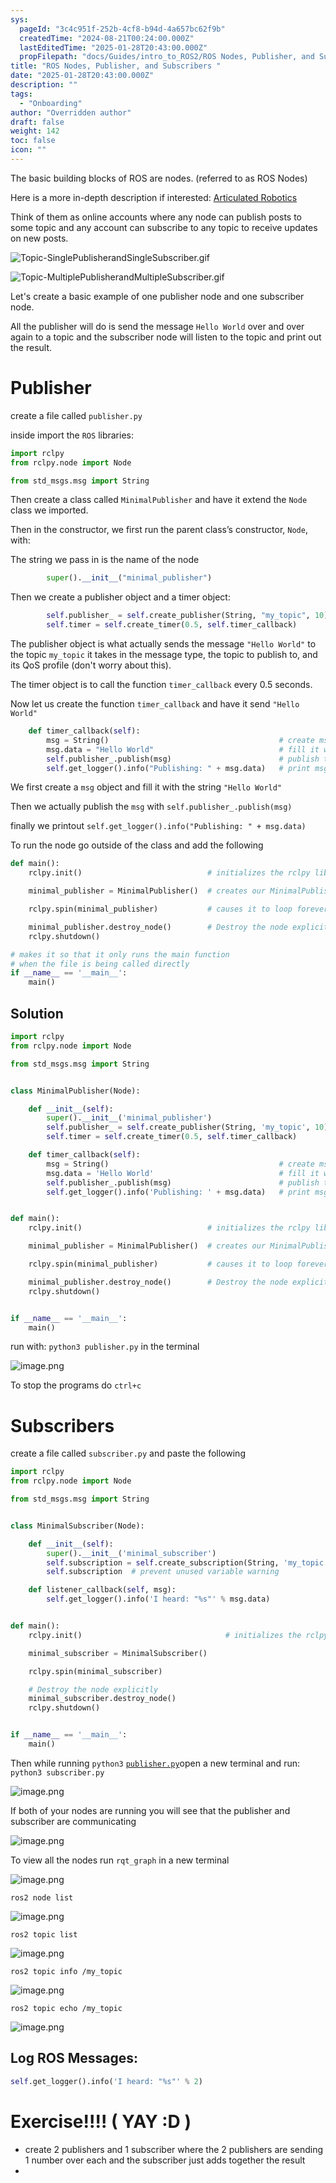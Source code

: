 ```yaml
---
sys:
  pageId: "3c4c951f-252b-4cf8-b94d-4a657bc62f9b"
  createdTime: "2024-08-21T00:24:00.000Z"
  lastEditedTime: "2025-01-28T20:43:00.000Z"
  propFilepath: "docs/Guides/intro_to_ROS2/ROS Nodes, Publisher, and Subscribers .md"
title: "ROS Nodes, Publisher, and Subscribers "
date: "2025-01-28T20:43:00.000Z"
description: ""
tags:
  - "Onboarding"
author: "Overridden author"
draft: false
weight: 142
toc: false
icon: ""
---
```


The basic building blocks of ROS are nodes. (referred to as ROS Nodes)

Here is a more in-depth description if interested: [Articulated Robotics](https://articulatedrobotics.xyz/tutorials/ready-for-ros/ros-overview#2-nodes)

Think of them as online accounts where any node can publish posts to some topic and any account can subscribe to any topic to receive updates on new posts.

![Topic-SinglePublisherandSingleSubscriber.gif](https://docs.ros.org/en/humble/_images/Topic-SinglePublisherandSingleSubscriber.gif)

![Topic-MultiplePublisherandMultipleSubscriber.gif](https://docs.ros.org/en/humble/_images/Topic-MultiplePublisherandMultipleSubscriber.gif)

Let's create a basic example of one publisher node and one subscriber node.

All the publisher will do is send the message `Hello World` over and over again to a topic and the subscriber node will listen to the topic and print out the result.

# Publisher

create a file called `publisher.py` 

inside import the `ROS` libraries:

```python
import rclpy
from rclpy.node import Node

from std_msgs.msg import String
```

Then create a class called `MinimalPublisher` and have it extend the `Node` class we imported.

Then in the constructor, we first run the parent class’s constructor, `Node`, with:

The string we pass in is the name of the node

```python
        super().__init__("minimal_publisher")
```

Then we create a publisher object and a timer object:

```python
        self.publisher_ = self.create_publisher(String, "my_topic", 10)
        self.timer = self.create_timer(0.5, self.timer_callback)
```

The publisher object is what actually sends the message `"Hello World"` to the topic `my_topic` it takes in the message type, the topic to publish to, and its QoS profile (don't worry about this).

The timer object is to call the function `timer_callback` every 0.5 seconds.

Now let us create the function `timer_callback` and have it send `"Hello World"`

```python
    def timer_callback(self):
        msg = String()                                      # create msg object
        msg.data = "Hello World"                            # fill it with data
        self.publisher_.publish(msg)                        # publish the message
        self.get_logger().info("Publishing: " + msg.data)   # print msg
```

We first create a `msg` object and fill it with the string `"Hello World"`

Then we actually publish the `msg` with `self.publisher_.publish(msg)`

finally we printout `self.get_logger().info("Publishing: " + msg.data)`

To run the node go outside of the class and add the following

```python
def main():
    rclpy.init()                            # initializes the rclpy library

    minimal_publisher = MinimalPublisher()  # creates our MinimalPublisher object

    rclpy.spin(minimal_publisher)           # causes it to loop forever

    minimal_publisher.destroy_node()        # Destroy the node explicitly
    rclpy.shutdown()

# makes it so that it only runs the main function
# when the file is being called directly
if __name__ == '__main__': 
    main()
```

## Solution

```python
import rclpy
from rclpy.node import Node

from std_msgs.msg import String


class MinimalPublisher(Node):

    def __init__(self):
        super().__init__('minimal_publisher')
        self.publisher_ = self.create_publisher(String, 'my_topic', 10)
        self.timer = self.create_timer(0.5, self.timer_callback)

    def timer_callback(self):
        msg = String()                                      # create msg object
        msg.data = 'Hello World'                            # fill it with data
        self.publisher_.publish(msg)                        # publish the message
        self.get_logger().info('Publishing: ' + msg.data)   # print msg


def main():
    rclpy.init()                            # initializes the rclpy library

    minimal_publisher = MinimalPublisher()  # creates our MinimalPublisher object

    rclpy.spin(minimal_publisher)           # causes it to loop forever

    minimal_publisher.destroy_node()        # Destroy the node explicitly
    rclpy.shutdown()


if __name__ == '__main__':
    main()
```

run with: `python3 publisher.py` in the terminal

![image.png](https://prod-files-secure.s3.us-west-2.amazonaws.com/d518164a-d88e-44d1-a4ee-3adb3bd8bce0/9214accb-ad5b-44f1-a31c-b3167c59138b/image.png?X-Amz-Algorithm=AWS4-HMAC-SHA256&X-Amz-Content-Sha256=UNSIGNED-PAYLOAD&X-Amz-Credential=ASIAZI2LB46632A2E5E5%2F20250308%2Fus-west-2%2Fs3%2Faws4_request&X-Amz-Date=20250308T160300Z&X-Amz-Expires=3600&X-Amz-Security-Token=IQoJb3JpZ2luX2VjEBcaCXVzLXdlc3QtMiJIMEYCIQDaxXVpHRRWXAYhXjdKl2CxEtPmECMNhAVq60KLxYysHwIhAN%2FIVrQh8V7PXy3knMULcsc4xgn6Lzj6EChMLjj%2FCfxNKv8DCGAQABoMNjM3NDIzMTgzODA1Igy6TfI9G4S1J3qSprcq3ANGEjCG95VQt2BMYVLtvuajCkV9Q1bSYPksa8UCoNMhd1vHwQsWuX6c4CTljdNU7X7bUMMTR5Mo%2BxAFZMFRD8yKClLGhGXzxM7QHbB%2Bj%2Bc5g9gmmDVUBt22b9y0PqcNI2jlwDUoJ4fvffu%2B00B1M%2FPRm%2B3HVXMWy5o5smCuTpWUUCjUaaxF96UAWbNG9o3xC%2Fmy1iisQP8p9LoxWmexAoZIAoQdC33lZVWOvBCMikHx2tEGbJ0ar5iAmjCYKDuLDgg3JAgJC982rlPm07EffBaOdxsDU9W4BHuPwAZV6nUWLvtEGx212Pb7uvDrYFQRyHbYnR14nGaUYiOPpy50y3cBtR2gBeH9Ndvlj8bjHyGZmH0HaKw%2BXySfJRhGGkaxnJgrjMf2zl%2B4BZFy3xz8CkqjKIJcMZyDR0zqSpoPLXofRJZ1M6NExNdrriV4I8FQBoAcsNqUj%2FeuuCLIasguYLAjalFLDQV2jxXBqvAwP6Ra9exV5ZW7h93TkVIZgiTv%2BDxLG42m9CvFyTZX%2B17tPzf0ggQRgB%2BDOovKqeeiHD98kEiGSMpwQ58Fu820smIFyTxZevqtbNMbMQtGYKVlMV2Sqe%2B73aFfG%2FMFebfatHXrHTT37GrNYCMQ32lMkDCTs7G%2BBjqkAS2NYIQMA1ySfNVNOO3ydS0WEJlpnSg%2FAaLmVI3meTbgbYIcOjUImgqMFP1IJOT83XPndSE8RmQLLgMv4QcwmTQb5i3%2FwOPZXry%2BhSHfFg2oJhAhAOepp%2BypXvoqgPmX82I3w1l3Xz6rHN7lICAcqJUVX52EJ9vIoj%2BkLggzjN3wO9P6de3xfy4aIsITpqqrr%2FPR1rOTmgP3BVlldLom24nioPAc&X-Amz-Signature=cbc394f1d7421a8cd7f0570ac58f56e6d36bedeb5711d5b1ff9112cdf83572e8&X-Amz-SignedHeaders=host&x-id=GetObject)

To stop the programs do `ctrl+c`

# Subscribers

create a file called `subscriber.py` and paste the following

```python
import rclpy
from rclpy.node import Node

from std_msgs.msg import String


class MinimalSubscriber(Node):

    def __init__(self):
        super().__init__('minimal_subscriber')
        self.subscription = self.create_subscription(String, 'my_topic', self.listener_callback, 10)
        self.subscription  # prevent unused variable warning

    def listener_callback(self, msg):
        self.get_logger().info('I heard: "%s"' % msg.data)


def main():
    rclpy.init()                                # initializes the rclpy library

    minimal_subscriber = MinimalSubscriber()

    rclpy.spin(minimal_subscriber)

    # Destroy the node explicitly
    minimal_subscriber.destroy_node()
    rclpy.shutdown()


if __name__ == '__main__':
    main()
```

Then while running `python3` [`publisher.py`](http://publisher.py/)open a new terminal and run: `python3 subscriber.py` 

![image.png](https://prod-files-secure.s3.us-west-2.amazonaws.com/d518164a-d88e-44d1-a4ee-3adb3bd8bce0/611fccf2-c738-4dbd-94e9-98f209092866/image.png?X-Amz-Algorithm=AWS4-HMAC-SHA256&X-Amz-Content-Sha256=UNSIGNED-PAYLOAD&X-Amz-Credential=ASIAZI2LB46632A2E5E5%2F20250308%2Fus-west-2%2Fs3%2Faws4_request&X-Amz-Date=20250308T160300Z&X-Amz-Expires=3600&X-Amz-Security-Token=IQoJb3JpZ2luX2VjEBcaCXVzLXdlc3QtMiJIMEYCIQDaxXVpHRRWXAYhXjdKl2CxEtPmECMNhAVq60KLxYysHwIhAN%2FIVrQh8V7PXy3knMULcsc4xgn6Lzj6EChMLjj%2FCfxNKv8DCGAQABoMNjM3NDIzMTgzODA1Igy6TfI9G4S1J3qSprcq3ANGEjCG95VQt2BMYVLtvuajCkV9Q1bSYPksa8UCoNMhd1vHwQsWuX6c4CTljdNU7X7bUMMTR5Mo%2BxAFZMFRD8yKClLGhGXzxM7QHbB%2Bj%2Bc5g9gmmDVUBt22b9y0PqcNI2jlwDUoJ4fvffu%2B00B1M%2FPRm%2B3HVXMWy5o5smCuTpWUUCjUaaxF96UAWbNG9o3xC%2Fmy1iisQP8p9LoxWmexAoZIAoQdC33lZVWOvBCMikHx2tEGbJ0ar5iAmjCYKDuLDgg3JAgJC982rlPm07EffBaOdxsDU9W4BHuPwAZV6nUWLvtEGx212Pb7uvDrYFQRyHbYnR14nGaUYiOPpy50y3cBtR2gBeH9Ndvlj8bjHyGZmH0HaKw%2BXySfJRhGGkaxnJgrjMf2zl%2B4BZFy3xz8CkqjKIJcMZyDR0zqSpoPLXofRJZ1M6NExNdrriV4I8FQBoAcsNqUj%2FeuuCLIasguYLAjalFLDQV2jxXBqvAwP6Ra9exV5ZW7h93TkVIZgiTv%2BDxLG42m9CvFyTZX%2B17tPzf0ggQRgB%2BDOovKqeeiHD98kEiGSMpwQ58Fu820smIFyTxZevqtbNMbMQtGYKVlMV2Sqe%2B73aFfG%2FMFebfatHXrHTT37GrNYCMQ32lMkDCTs7G%2BBjqkAS2NYIQMA1ySfNVNOO3ydS0WEJlpnSg%2FAaLmVI3meTbgbYIcOjUImgqMFP1IJOT83XPndSE8RmQLLgMv4QcwmTQb5i3%2FwOPZXry%2BhSHfFg2oJhAhAOepp%2BypXvoqgPmX82I3w1l3Xz6rHN7lICAcqJUVX52EJ9vIoj%2BkLggzjN3wO9P6de3xfy4aIsITpqqrr%2FPR1rOTmgP3BVlldLom24nioPAc&X-Amz-Signature=c565a9fc206108a9d16113676970ba78bc643882a53dc686a8c3956f01c175aa&X-Amz-SignedHeaders=host&x-id=GetObject)

If both of your nodes are running you will see that the publisher and subscriber are communicating

![image.png](https://prod-files-secure.s3.us-west-2.amazonaws.com/d518164a-d88e-44d1-a4ee-3adb3bd8bce0/eea428b5-1cf0-43bb-a30b-81cbaf6c5c78/image.png?X-Amz-Algorithm=AWS4-HMAC-SHA256&X-Amz-Content-Sha256=UNSIGNED-PAYLOAD&X-Amz-Credential=ASIAZI2LB46632A2E5E5%2F20250308%2Fus-west-2%2Fs3%2Faws4_request&X-Amz-Date=20250308T160300Z&X-Amz-Expires=3600&X-Amz-Security-Token=IQoJb3JpZ2luX2VjEBcaCXVzLXdlc3QtMiJIMEYCIQDaxXVpHRRWXAYhXjdKl2CxEtPmECMNhAVq60KLxYysHwIhAN%2FIVrQh8V7PXy3knMULcsc4xgn6Lzj6EChMLjj%2FCfxNKv8DCGAQABoMNjM3NDIzMTgzODA1Igy6TfI9G4S1J3qSprcq3ANGEjCG95VQt2BMYVLtvuajCkV9Q1bSYPksa8UCoNMhd1vHwQsWuX6c4CTljdNU7X7bUMMTR5Mo%2BxAFZMFRD8yKClLGhGXzxM7QHbB%2Bj%2Bc5g9gmmDVUBt22b9y0PqcNI2jlwDUoJ4fvffu%2B00B1M%2FPRm%2B3HVXMWy5o5smCuTpWUUCjUaaxF96UAWbNG9o3xC%2Fmy1iisQP8p9LoxWmexAoZIAoQdC33lZVWOvBCMikHx2tEGbJ0ar5iAmjCYKDuLDgg3JAgJC982rlPm07EffBaOdxsDU9W4BHuPwAZV6nUWLvtEGx212Pb7uvDrYFQRyHbYnR14nGaUYiOPpy50y3cBtR2gBeH9Ndvlj8bjHyGZmH0HaKw%2BXySfJRhGGkaxnJgrjMf2zl%2B4BZFy3xz8CkqjKIJcMZyDR0zqSpoPLXofRJZ1M6NExNdrriV4I8FQBoAcsNqUj%2FeuuCLIasguYLAjalFLDQV2jxXBqvAwP6Ra9exV5ZW7h93TkVIZgiTv%2BDxLG42m9CvFyTZX%2B17tPzf0ggQRgB%2BDOovKqeeiHD98kEiGSMpwQ58Fu820smIFyTxZevqtbNMbMQtGYKVlMV2Sqe%2B73aFfG%2FMFebfatHXrHTT37GrNYCMQ32lMkDCTs7G%2BBjqkAS2NYIQMA1ySfNVNOO3ydS0WEJlpnSg%2FAaLmVI3meTbgbYIcOjUImgqMFP1IJOT83XPndSE8RmQLLgMv4QcwmTQb5i3%2FwOPZXry%2BhSHfFg2oJhAhAOepp%2BypXvoqgPmX82I3w1l3Xz6rHN7lICAcqJUVX52EJ9vIoj%2BkLggzjN3wO9P6de3xfy4aIsITpqqrr%2FPR1rOTmgP3BVlldLom24nioPAc&X-Amz-Signature=1ae4422ac97086d350837cd08a5602389d6b0f055a3198ed0029c12627af14ce&X-Amz-SignedHeaders=host&x-id=GetObject)

To view all the nodes run `rqt_graph` in a new terminal

![image.png](https://prod-files-secure.s3.us-west-2.amazonaws.com/d518164a-d88e-44d1-a4ee-3adb3bd8bce0/1d98e964-4318-4d62-b5c4-8c8f78368598/image.png?X-Amz-Algorithm=AWS4-HMAC-SHA256&X-Amz-Content-Sha256=UNSIGNED-PAYLOAD&X-Amz-Credential=ASIAZI2LB46632A2E5E5%2F20250308%2Fus-west-2%2Fs3%2Faws4_request&X-Amz-Date=20250308T160300Z&X-Amz-Expires=3600&X-Amz-Security-Token=IQoJb3JpZ2luX2VjEBcaCXVzLXdlc3QtMiJIMEYCIQDaxXVpHRRWXAYhXjdKl2CxEtPmECMNhAVq60KLxYysHwIhAN%2FIVrQh8V7PXy3knMULcsc4xgn6Lzj6EChMLjj%2FCfxNKv8DCGAQABoMNjM3NDIzMTgzODA1Igy6TfI9G4S1J3qSprcq3ANGEjCG95VQt2BMYVLtvuajCkV9Q1bSYPksa8UCoNMhd1vHwQsWuX6c4CTljdNU7X7bUMMTR5Mo%2BxAFZMFRD8yKClLGhGXzxM7QHbB%2Bj%2Bc5g9gmmDVUBt22b9y0PqcNI2jlwDUoJ4fvffu%2B00B1M%2FPRm%2B3HVXMWy5o5smCuTpWUUCjUaaxF96UAWbNG9o3xC%2Fmy1iisQP8p9LoxWmexAoZIAoQdC33lZVWOvBCMikHx2tEGbJ0ar5iAmjCYKDuLDgg3JAgJC982rlPm07EffBaOdxsDU9W4BHuPwAZV6nUWLvtEGx212Pb7uvDrYFQRyHbYnR14nGaUYiOPpy50y3cBtR2gBeH9Ndvlj8bjHyGZmH0HaKw%2BXySfJRhGGkaxnJgrjMf2zl%2B4BZFy3xz8CkqjKIJcMZyDR0zqSpoPLXofRJZ1M6NExNdrriV4I8FQBoAcsNqUj%2FeuuCLIasguYLAjalFLDQV2jxXBqvAwP6Ra9exV5ZW7h93TkVIZgiTv%2BDxLG42m9CvFyTZX%2B17tPzf0ggQRgB%2BDOovKqeeiHD98kEiGSMpwQ58Fu820smIFyTxZevqtbNMbMQtGYKVlMV2Sqe%2B73aFfG%2FMFebfatHXrHTT37GrNYCMQ32lMkDCTs7G%2BBjqkAS2NYIQMA1ySfNVNOO3ydS0WEJlpnSg%2FAaLmVI3meTbgbYIcOjUImgqMFP1IJOT83XPndSE8RmQLLgMv4QcwmTQb5i3%2FwOPZXry%2BhSHfFg2oJhAhAOepp%2BypXvoqgPmX82I3w1l3Xz6rHN7lICAcqJUVX52EJ9vIoj%2BkLggzjN3wO9P6de3xfy4aIsITpqqrr%2FPR1rOTmgP3BVlldLom24nioPAc&X-Amz-Signature=63041c263d23e9f789e40c5549131659a1f2e1c26a71c91e7dc49f73f773519a&X-Amz-SignedHeaders=host&x-id=GetObject)

`ros2 node list`

![image.png](https://prod-files-secure.s3.us-west-2.amazonaws.com/d518164a-d88e-44d1-a4ee-3adb3bd8bce0/680ac8cf-e6d9-4164-9ece-5b9a6fccffee/image.png?X-Amz-Algorithm=AWS4-HMAC-SHA256&X-Amz-Content-Sha256=UNSIGNED-PAYLOAD&X-Amz-Credential=ASIAZI2LB46632A2E5E5%2F20250308%2Fus-west-2%2Fs3%2Faws4_request&X-Amz-Date=20250308T160300Z&X-Amz-Expires=3600&X-Amz-Security-Token=IQoJb3JpZ2luX2VjEBcaCXVzLXdlc3QtMiJIMEYCIQDaxXVpHRRWXAYhXjdKl2CxEtPmECMNhAVq60KLxYysHwIhAN%2FIVrQh8V7PXy3knMULcsc4xgn6Lzj6EChMLjj%2FCfxNKv8DCGAQABoMNjM3NDIzMTgzODA1Igy6TfI9G4S1J3qSprcq3ANGEjCG95VQt2BMYVLtvuajCkV9Q1bSYPksa8UCoNMhd1vHwQsWuX6c4CTljdNU7X7bUMMTR5Mo%2BxAFZMFRD8yKClLGhGXzxM7QHbB%2Bj%2Bc5g9gmmDVUBt22b9y0PqcNI2jlwDUoJ4fvffu%2B00B1M%2FPRm%2B3HVXMWy5o5smCuTpWUUCjUaaxF96UAWbNG9o3xC%2Fmy1iisQP8p9LoxWmexAoZIAoQdC33lZVWOvBCMikHx2tEGbJ0ar5iAmjCYKDuLDgg3JAgJC982rlPm07EffBaOdxsDU9W4BHuPwAZV6nUWLvtEGx212Pb7uvDrYFQRyHbYnR14nGaUYiOPpy50y3cBtR2gBeH9Ndvlj8bjHyGZmH0HaKw%2BXySfJRhGGkaxnJgrjMf2zl%2B4BZFy3xz8CkqjKIJcMZyDR0zqSpoPLXofRJZ1M6NExNdrriV4I8FQBoAcsNqUj%2FeuuCLIasguYLAjalFLDQV2jxXBqvAwP6Ra9exV5ZW7h93TkVIZgiTv%2BDxLG42m9CvFyTZX%2B17tPzf0ggQRgB%2BDOovKqeeiHD98kEiGSMpwQ58Fu820smIFyTxZevqtbNMbMQtGYKVlMV2Sqe%2B73aFfG%2FMFebfatHXrHTT37GrNYCMQ32lMkDCTs7G%2BBjqkAS2NYIQMA1ySfNVNOO3ydS0WEJlpnSg%2FAaLmVI3meTbgbYIcOjUImgqMFP1IJOT83XPndSE8RmQLLgMv4QcwmTQb5i3%2FwOPZXry%2BhSHfFg2oJhAhAOepp%2BypXvoqgPmX82I3w1l3Xz6rHN7lICAcqJUVX52EJ9vIoj%2BkLggzjN3wO9P6de3xfy4aIsITpqqrr%2FPR1rOTmgP3BVlldLom24nioPAc&X-Amz-Signature=d59a816337fc3613f902840c8c3711705fc7b066512d181ea63d5186ce287f38&X-Amz-SignedHeaders=host&x-id=GetObject)

`ros2 topic list`

![image.png](https://prod-files-secure.s3.us-west-2.amazonaws.com/d518164a-d88e-44d1-a4ee-3adb3bd8bce0/eee2ebe1-27ef-4a4a-96fb-2ca54126fb29/image.png?X-Amz-Algorithm=AWS4-HMAC-SHA256&X-Amz-Content-Sha256=UNSIGNED-PAYLOAD&X-Amz-Credential=ASIAZI2LB46632A2E5E5%2F20250308%2Fus-west-2%2Fs3%2Faws4_request&X-Amz-Date=20250308T160300Z&X-Amz-Expires=3600&X-Amz-Security-Token=IQoJb3JpZ2luX2VjEBcaCXVzLXdlc3QtMiJIMEYCIQDaxXVpHRRWXAYhXjdKl2CxEtPmECMNhAVq60KLxYysHwIhAN%2FIVrQh8V7PXy3knMULcsc4xgn6Lzj6EChMLjj%2FCfxNKv8DCGAQABoMNjM3NDIzMTgzODA1Igy6TfI9G4S1J3qSprcq3ANGEjCG95VQt2BMYVLtvuajCkV9Q1bSYPksa8UCoNMhd1vHwQsWuX6c4CTljdNU7X7bUMMTR5Mo%2BxAFZMFRD8yKClLGhGXzxM7QHbB%2Bj%2Bc5g9gmmDVUBt22b9y0PqcNI2jlwDUoJ4fvffu%2B00B1M%2FPRm%2B3HVXMWy5o5smCuTpWUUCjUaaxF96UAWbNG9o3xC%2Fmy1iisQP8p9LoxWmexAoZIAoQdC33lZVWOvBCMikHx2tEGbJ0ar5iAmjCYKDuLDgg3JAgJC982rlPm07EffBaOdxsDU9W4BHuPwAZV6nUWLvtEGx212Pb7uvDrYFQRyHbYnR14nGaUYiOPpy50y3cBtR2gBeH9Ndvlj8bjHyGZmH0HaKw%2BXySfJRhGGkaxnJgrjMf2zl%2B4BZFy3xz8CkqjKIJcMZyDR0zqSpoPLXofRJZ1M6NExNdrriV4I8FQBoAcsNqUj%2FeuuCLIasguYLAjalFLDQV2jxXBqvAwP6Ra9exV5ZW7h93TkVIZgiTv%2BDxLG42m9CvFyTZX%2B17tPzf0ggQRgB%2BDOovKqeeiHD98kEiGSMpwQ58Fu820smIFyTxZevqtbNMbMQtGYKVlMV2Sqe%2B73aFfG%2FMFebfatHXrHTT37GrNYCMQ32lMkDCTs7G%2BBjqkAS2NYIQMA1ySfNVNOO3ydS0WEJlpnSg%2FAaLmVI3meTbgbYIcOjUImgqMFP1IJOT83XPndSE8RmQLLgMv4QcwmTQb5i3%2FwOPZXry%2BhSHfFg2oJhAhAOepp%2BypXvoqgPmX82I3w1l3Xz6rHN7lICAcqJUVX52EJ9vIoj%2BkLggzjN3wO9P6de3xfy4aIsITpqqrr%2FPR1rOTmgP3BVlldLom24nioPAc&X-Amz-Signature=4d9e95b009b47fa302741b8004a122f91da628d20a00343e24c5a8d04d82f28e&X-Amz-SignedHeaders=host&x-id=GetObject)

`ros2 topic info /my_topic`

![image.png](https://prod-files-secure.s3.us-west-2.amazonaws.com/d518164a-d88e-44d1-a4ee-3adb3bd8bce0/6288ef12-cb9e-406f-b9eb-65feed3a9011/image.png?X-Amz-Algorithm=AWS4-HMAC-SHA256&X-Amz-Content-Sha256=UNSIGNED-PAYLOAD&X-Amz-Credential=ASIAZI2LB46632A2E5E5%2F20250308%2Fus-west-2%2Fs3%2Faws4_request&X-Amz-Date=20250308T160300Z&X-Amz-Expires=3600&X-Amz-Security-Token=IQoJb3JpZ2luX2VjEBcaCXVzLXdlc3QtMiJIMEYCIQDaxXVpHRRWXAYhXjdKl2CxEtPmECMNhAVq60KLxYysHwIhAN%2FIVrQh8V7PXy3knMULcsc4xgn6Lzj6EChMLjj%2FCfxNKv8DCGAQABoMNjM3NDIzMTgzODA1Igy6TfI9G4S1J3qSprcq3ANGEjCG95VQt2BMYVLtvuajCkV9Q1bSYPksa8UCoNMhd1vHwQsWuX6c4CTljdNU7X7bUMMTR5Mo%2BxAFZMFRD8yKClLGhGXzxM7QHbB%2Bj%2Bc5g9gmmDVUBt22b9y0PqcNI2jlwDUoJ4fvffu%2B00B1M%2FPRm%2B3HVXMWy5o5smCuTpWUUCjUaaxF96UAWbNG9o3xC%2Fmy1iisQP8p9LoxWmexAoZIAoQdC33lZVWOvBCMikHx2tEGbJ0ar5iAmjCYKDuLDgg3JAgJC982rlPm07EffBaOdxsDU9W4BHuPwAZV6nUWLvtEGx212Pb7uvDrYFQRyHbYnR14nGaUYiOPpy50y3cBtR2gBeH9Ndvlj8bjHyGZmH0HaKw%2BXySfJRhGGkaxnJgrjMf2zl%2B4BZFy3xz8CkqjKIJcMZyDR0zqSpoPLXofRJZ1M6NExNdrriV4I8FQBoAcsNqUj%2FeuuCLIasguYLAjalFLDQV2jxXBqvAwP6Ra9exV5ZW7h93TkVIZgiTv%2BDxLG42m9CvFyTZX%2B17tPzf0ggQRgB%2BDOovKqeeiHD98kEiGSMpwQ58Fu820smIFyTxZevqtbNMbMQtGYKVlMV2Sqe%2B73aFfG%2FMFebfatHXrHTT37GrNYCMQ32lMkDCTs7G%2BBjqkAS2NYIQMA1ySfNVNOO3ydS0WEJlpnSg%2FAaLmVI3meTbgbYIcOjUImgqMFP1IJOT83XPndSE8RmQLLgMv4QcwmTQb5i3%2FwOPZXry%2BhSHfFg2oJhAhAOepp%2BypXvoqgPmX82I3w1l3Xz6rHN7lICAcqJUVX52EJ9vIoj%2BkLggzjN3wO9P6de3xfy4aIsITpqqrr%2FPR1rOTmgP3BVlldLom24nioPAc&X-Amz-Signature=ef763f49d56d029afb95b5847ff626ed447b4d574b449e37d53956818271ca71&X-Amz-SignedHeaders=host&x-id=GetObject)

`ros2 topic echo /my_topic`

![image.png](https://prod-files-secure.s3.us-west-2.amazonaws.com/d518164a-d88e-44d1-a4ee-3adb3bd8bce0/0a6fcb4d-422d-4a6c-a803-749ef4adf2c6/image.png?X-Amz-Algorithm=AWS4-HMAC-SHA256&X-Amz-Content-Sha256=UNSIGNED-PAYLOAD&X-Amz-Credential=ASIAZI2LB46632A2E5E5%2F20250308%2Fus-west-2%2Fs3%2Faws4_request&X-Amz-Date=20250308T160300Z&X-Amz-Expires=3600&X-Amz-Security-Token=IQoJb3JpZ2luX2VjEBcaCXVzLXdlc3QtMiJIMEYCIQDaxXVpHRRWXAYhXjdKl2CxEtPmECMNhAVq60KLxYysHwIhAN%2FIVrQh8V7PXy3knMULcsc4xgn6Lzj6EChMLjj%2FCfxNKv8DCGAQABoMNjM3NDIzMTgzODA1Igy6TfI9G4S1J3qSprcq3ANGEjCG95VQt2BMYVLtvuajCkV9Q1bSYPksa8UCoNMhd1vHwQsWuX6c4CTljdNU7X7bUMMTR5Mo%2BxAFZMFRD8yKClLGhGXzxM7QHbB%2Bj%2Bc5g9gmmDVUBt22b9y0PqcNI2jlwDUoJ4fvffu%2B00B1M%2FPRm%2B3HVXMWy5o5smCuTpWUUCjUaaxF96UAWbNG9o3xC%2Fmy1iisQP8p9LoxWmexAoZIAoQdC33lZVWOvBCMikHx2tEGbJ0ar5iAmjCYKDuLDgg3JAgJC982rlPm07EffBaOdxsDU9W4BHuPwAZV6nUWLvtEGx212Pb7uvDrYFQRyHbYnR14nGaUYiOPpy50y3cBtR2gBeH9Ndvlj8bjHyGZmH0HaKw%2BXySfJRhGGkaxnJgrjMf2zl%2B4BZFy3xz8CkqjKIJcMZyDR0zqSpoPLXofRJZ1M6NExNdrriV4I8FQBoAcsNqUj%2FeuuCLIasguYLAjalFLDQV2jxXBqvAwP6Ra9exV5ZW7h93TkVIZgiTv%2BDxLG42m9CvFyTZX%2B17tPzf0ggQRgB%2BDOovKqeeiHD98kEiGSMpwQ58Fu820smIFyTxZevqtbNMbMQtGYKVlMV2Sqe%2B73aFfG%2FMFebfatHXrHTT37GrNYCMQ32lMkDCTs7G%2BBjqkAS2NYIQMA1ySfNVNOO3ydS0WEJlpnSg%2FAaLmVI3meTbgbYIcOjUImgqMFP1IJOT83XPndSE8RmQLLgMv4QcwmTQb5i3%2FwOPZXry%2BhSHfFg2oJhAhAOepp%2BypXvoqgPmX82I3w1l3Xz6rHN7lICAcqJUVX52EJ9vIoj%2BkLggzjN3wO9P6de3xfy4aIsITpqqrr%2FPR1rOTmgP3BVlldLom24nioPAc&X-Amz-Signature=903d0c060198a35d0d2f7d582310f62eedaa2f29381643df010d8d3cbf51629f&X-Amz-SignedHeaders=host&x-id=GetObject)

## Log ROS Messages:

```python
self.get_logger().info('I heard: "%s"' % 2)
```

# Exercise!!!! ( YAY :D )

- create 2 publishers and 1 subscriber where the 2 publishers are sending 1 number over each and the subscriber just adds together the result
- 
